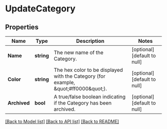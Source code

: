 # UpdateCategory

## Properties
Name | Type | Description | Notes
------------ | ------------- | ------------- | -------------
**Name** | **string** | The new name of the Category. | [optional] [default to null]
**Color** | **string** | The hex color to be displayed with the Category (for example, \&quot;#ff0000\&quot;). | [optional] [default to null]
**Archived** | **bool** | A true/false boolean indicating if the Category has been archived. | [optional] [default to null]

[[Back to Model list]](../README.md#documentation-for-models) [[Back to API list]](../README.md#documentation-for-api-endpoints) [[Back to README]](../README.md)

